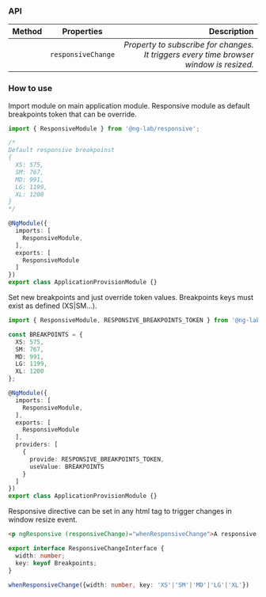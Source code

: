 ### API

<div class="md-card__table">

| **Method** | **Properties** | **Description** |
|:---|:---:|---:|
|  | `responsiveChange` | *Property to subscribe for changes. It triggers every time browser window is resized.* |

</div>

### How to use

Import module on main application module. Responsive module as default breakpoints token that can be override.

```typescript
import { ResponsiveModule } from '@ng-lab/responsive';

/*
Default responsive breakpoinst
{
  XS: 575,
  SM: 767,
  MD: 991,
  LG: 1199,
  XL: 1200
}
*/

@NgModule({
  imports: [
    ResponsiveModule,
  ],
  exports: [
    ResponsiveModule
  ]
})
export class ApplicationProvisionModule {}
```

Set new breakpoints and just override token values. Breakpoints keys must exist as defined (XS|SM...).

```typescript
import { ResponsiveModule, RESPONSIVE_BREAKPOINTS_TOKEN } from '@ng-lab/responsive';

const BREAKPOINTS = {
  XS: 575,
  SM: 767,
  MD: 991,
  LG: 1199,
  XL: 1200
};

@NgModule({
  imports: [
    ResponsiveModule,
  ],
  exports: [
    ResponsiveModule
  ],
  providers: [
    {
      provide: RESPONSIVE_BREAKPOINTS_TOKEN,
      useValue: BREAKPOINTS
    }
  ]
})
export class ApplicationProvisionModule {}
```

Responsive directive can be set in any html tag to trigger changes in window resize event.

```html
<p ngResponsive (responsiveChange)="whenResponsiveChange">A responsive directive</p>
```

```typescript
export interface ResponsiveChangeInterface {
  width: number;
  key: keyof Breakpoints;
}

whenResponsiveChange({width: number, key: 'XS'|'SM'|'MD'|'LG'|'XL'})
```
